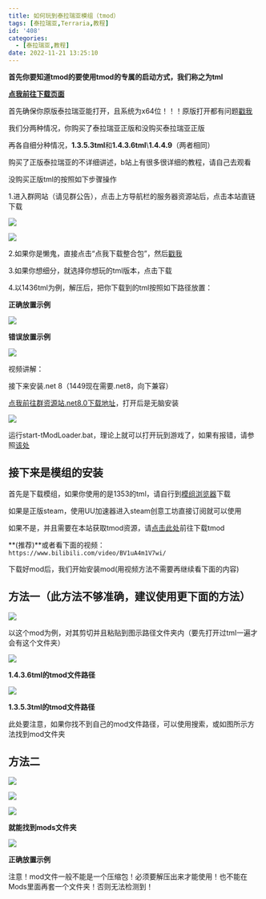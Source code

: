 ```yaml
---
title: 如何玩到泰拉瑞亚模组（tmod）
tags: [泰拉瑞亚,Terraria,教程]
id: '408'
categories:
  - [泰拉瑞亚,教程]
date: 2022-11-21 13:25:10
---
```


**首先你要知道tmod的要使用tmod的专属的启动方式，我们称之为tml**

**[点我前往下载页面](https://niaoluo.top/fwq/fwqzyz/nlfwqzyz-zlxz/)**

首先确保你原版泰拉瑞亚能打开，且系统为x64位！！！原版打开都有问题[戳我](https://niaoluo.top/2022/11/17/%e6%b3%b0%e6%8b%89%e7%91%9e%e4%ba%9a%e6%89%93%e4%b8%8d%e5%bc%80%e5%b8%b8%e8%a7%81%e9%97%ae%e9%a2%98%e8%a7%a3%e7%ad%94v2-1/)

我们分两种情况，你购买了泰拉瑞亚正版和没购买泰拉瑞亚正版

再各自细分种情况，**1.3.5.3tml**和**1.4.3.6tml**\\**1.4.4.9**（两者相同）

购买了正版泰拉瑞亚的不详细讲述，b站上有很多很详细的教程，请自己去观看

没购买正版tml的按照如下步骤操作

1.进入群网站（请见群公告），点击上方导航栏的服务器资源站后，点击本站直链下载

![](https://pic.niaoluo.top/%E7%BD%91%E7%AB%99%E8%B0%83%E7%94%A8/tml/%E5%B1%8F%E5%B9%95%E6%88%AA%E5%9B%BE%202022-11-21%20134827.jpg)

![](https://pic.niaoluo.top/%E7%BD%91%E7%AB%99%E8%B0%83%E7%94%A8/tml/%E5%B1%8F%E5%B9%95%E6%88%AA%E5%9B%BE-2022-11-21-130917-1024x684.jpg)

2.如果你是懒鬼，直接点击“点我下载整合包”，然后[戳我](https://niaoluo.top/2022/11/21/%e5%a6%82%e4%bd%95%e7%8e%a9%e5%88%b0%e6%b3%b0%e6%8b%89%e7%91%9e%e4%ba%9a%e6%a8%a1%e7%bb%84%ef%bc%88tmod%ef%bc%89/#打开tml)

3.如果你想细分，就选择你想玩的tml版本，点击下载

4.以1436tml为例，解压后，把你下载到的tml按照如下路径放置：

**正确放置示例**

![](https://pic.niaoluo.top/%E7%BD%91%E7%AB%99%E8%B0%83%E7%94%A8/tml/%E5%B1%8F%E5%B9%95%E6%88%AA%E5%9B%BE%202022-11-21%20132159.jpg)

**错误放置示例**

![](https://pic.niaoluo.top/%E7%BD%91%E7%AB%99%E8%B0%83%E7%94%A8/tml/%E5%B1%8F%E5%B9%95%E6%88%AA%E5%9B%BE%202022-11-21%20132142.jpg)

视频讲解：

接下来安装.net 8（1449现在需要.net8，向下兼容）

[点我前往群资源站.net8.0下载地址](https://niaoluo.top/fwq/fwqzyz/nlfwqzyz-zlxz/#泰拉瑞亚要的运行环境)，打开后是无脑安装

![](https://pic.niaoluo.top/%E7%BD%91%E7%AB%99%E8%B0%83%E7%94%A8/tml/%E5%B1%8F%E5%B9%95%E6%88%AA%E5%9B%BE%202022-11-21%20134104.jpg)

运行start-tModLoader.bat，理论上就可以打开玩到游戏了，如果有报错，请参照[该处](https://niaoluo.top/2022/11/17/%e6%b3%b0%e6%8b%89%e7%91%9e%e4%ba%9a%e6%89%93%e4%b8%8d%e5%bc%80%e5%b8%b8%e8%a7%81%e9%97%ae%e9%a2%98%e8%a7%a3%e7%ad%94v2-1/)

## 接下来是模组的安装

首先是下载模组，如果你使用的是1353的tml，请自行到[模组浏览器](https://mirror.sgkoi.dev/)下载

如果是正版steam，使用UU加速器进入steam创意工坊直接订阅就可以使用

如果不是，并且需要在本站获取tmod资源，请[点击此处](https://www.123pan.com/s/x6kKVv-qyhe)前往下载tmod

**(推荐)**或者看下面的视频：`https://www.bilibili.com/video/BV1uA4m1V7wi/`

下载好mod后，我们开始安装mod(用视频方法不需要再继续看下面的内容)

## 方法一（此方法不够准确，建议使用更下面的方法）

![](https://pic.niaoluo.top/%E7%BD%91%E7%AB%99%E8%B0%83%E7%94%A8/tml/%E5%B1%8F%E5%B9%95%E6%88%AA%E5%9B%BE%202022-11-21%20150923.jpg)

以这个mod为例，对其剪切并且粘贴到图示路径文件夹内（要先打开过tml一遍才会有这个文件夹）

![](https://pic.niaoluo.top/%E7%BD%91%E7%AB%99%E8%B0%83%E7%94%A8/tml/%E5%B1%8F%E5%B9%95%E6%88%AA%E5%9B%BE%202022-11-21%20151937.jpg)

**1.4.3.6tml的tmod文件路径**

![](https://pic.niaoluo.top/%E7%BD%91%E7%AB%99%E8%B0%83%E7%94%A8/tml/%E5%B1%8F%E5%B9%95%E6%88%AA%E5%9B%BE%202022-11-21%20152338.jpg)

**1.3.5.3tml的tmod文件路径**

此处要注意，如果你找不到自己的mod文件路径，可以使用搜索，或如图所示方法找到mod文件夹

## 方法二

![](https://pic.niaoluo.top/%E7%BD%91%E7%AB%99%E8%B0%83%E7%94%A8/tml/%E5%B1%8F%E5%B9%95%E6%88%AA%E5%9B%BE%202022-11-21%20153110.jpg)

![](https://pic.niaoluo.top/%E7%BD%91%E7%AB%99%E8%B0%83%E7%94%A8/tml/%E5%B1%8F%E5%B9%95%E6%88%AA%E5%9B%BE%202022-11-21%20153223.jpg)

![](https://pic.niaoluo.top/%E7%BD%91%E7%AB%99%E8%B0%83%E7%94%A8/tml/%E5%B1%8F%E5%B9%95%E6%88%AA%E5%9B%BE%202022-11-21%20153241.jpg)

**就能找到mods文件夹**

![](https://pic.niaoluo.top/%E7%BD%91%E7%AB%99%E8%B0%83%E7%94%A8/tml/%E5%B1%8F%E5%B9%95%E6%88%AA%E5%9B%BE%202022-11-21%20152556.jpg)

**正确放置示例**

注意！mod文件一般不能是一个压缩包！必须要解压出来才能使用！也不能在Mods里面再套一个文件夹！否则无法检测到！